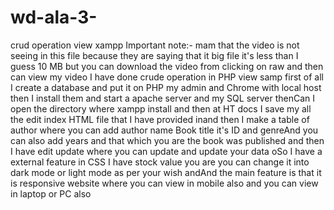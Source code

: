 # wd-ala-3-
crud operation view xampp
Important  note:-  mam that the video is not seeing in this file because they are saying that it big file it's less than I guess 10 MB but you can download the video from clicking on raw and then can view my video
I have done crude operation in PHP view samp first of all I create a database and put it on PHP my admin and Chrome with local host then I install them and start a apache server and my SQL server thenCan I open the directory where xampp install and then at HT docs I save my all the edit index HTML file that I have provided inand then I make a table of author where you can add author name Book title it's ID and genreAnd you can also add years and that which you are the book was published and then I have edit update where you can update and update your data oSo I have a external feature in CSS I have stock value you are you can change it into dark mode or light mode as per your wish andAnd the main feature is that it is responsive website where you can view in mobile also and you can view in laptop or PC also
